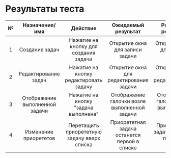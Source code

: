 # Результаты теста


| № | Назначение/имя | Действие | Ожидаемый результат | Реальный результат | Отметка | 
| :------: | :------: | :------: | :------: | :------: | :------: |
| 1 | Создание задач | Нажатие на кнопку для создания задачи | Открытие окна для записи задачи | Открытие окна для записи задачи | Успех |
| 2 | Редактирование задач | Нажатие на кнопку редактировать задачу | Открытие окна для редактирования задачи | Открытие окна для редактирования задачи | Успех |
| 3 | Отображение выполненной задачи | Нажатие на кнопку "задача выполнена" | Отображение галочки возле выполненной задачи | Отображение галочки возле выполненной задачи| Успех |
| 4 | Изменение приорететов | Перетащить приорететную задачу вверх списка | Приорететная задача останется первой в списке | Приорететная задача остается первой в списке| Успех |

